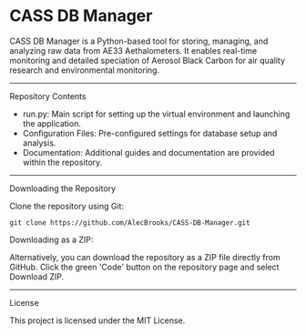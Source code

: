 # CASS DB Manager

CASS DB Manager is a Python-based tool for storing, managing, and analyzing raw data from AE33 Aethalometers. It enables real-time monitoring and detailed speciation of Aerosol Black Carbon for air quality research and environmental monitoring.

---

Repository Contents
- run.py: Main script for setting up the virtual environment and launching the application.
- Configuration Files: Pre-configured settings for database setup and analysis.
- Documentation: Additional guides and documentation are provided within the repository.

---

Downloading the Repository

Clone the repository using Git:
```
git clone https://github.com/AlecBrooks/CASS-DB-Manager.git
```
Downloading as a ZIP:

Alternatively, you can download the repository as a ZIP file directly from GitHub. Click the green 'Code' button on the repository page and select Download ZIP.

---

License

This project is licensed under the MIT License.

